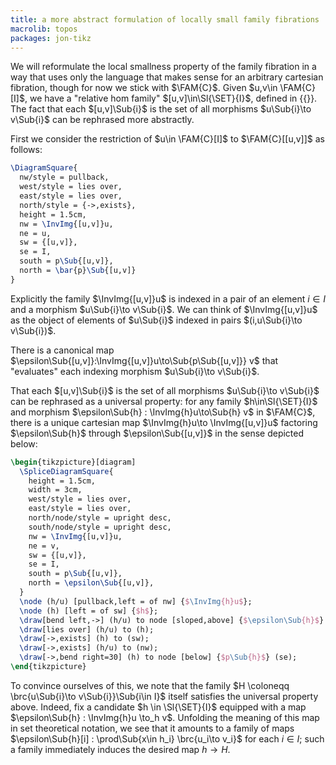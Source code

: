 ```yaml
---
title: a more abstract formulation of locally small family fibrations
macrolib: topos
packages: jon-tikz
---
```


We will reformulate the local smallness property of the family fibration in a way that uses only the language that makes
sense for an arbitrary cartesian fibration, though for now we stick with $\FAM{C}$. Given
$u,v\in \FAM{C}[I]$, we have a "relative hom family" $[u,v]\in\Sl{\SET}{I}$,
defined in {{<cref frct-000G>}}. The fact that each $[u,v]\Sub{i}$ is the set of all
morphisms $u\Sub{i}\to v\Sub{i}$ can be rephrased more abstractly.

First we consider the restriction of $u\in \FAM{C}[I]$ to $\FAM{C}[[u,v]]$ as follows:
```latex
\DiagramSquare{
  nw/style = pullback,
  west/style = lies over,
  east/style = lies over,
  north/style = {->,exists},
  height = 1.5cm,
  nw = \InvImg{[u,v]}u,
  ne = u,
  sw = {[u,v]},
  se = I,
  south = p\Sub{[u,v]},
  north = \bar{p}\Sub{[u,v]}
}
```

Explicitly the family $\InvImg{[u,v]}u$ is indexed in a pair of an element $i\in I$ and a morphism $u\Sub{i}\to v\Sub{i}$.
We can think of $\InvImg{[u,v]}u$ as the object of elements of $u\Sub{i}$ indexed in pairs $(i,u\Sub{i}\to v\Sub{i})$.

There is a canonical map
$\epsilon\Sub{[u,v]}:\InvImg{[u,v]}u\to\Sub{p\Sub{[u,v]}} v$ that
"evaluates" each indexing morphism $u\Sub{i}\to v\Sub{i}$.

That each $[u,v]\Sub{i}$ is the set of all morphisms $u\Sub{i}\to v\Sub{i}$ can be
rephrased as a universal property: for any family $h\in\Sl{\SET}{I}$ and
morphism $\epsilon\Sub{h} : \InvImg{h}u\to\Sub{h} v$ in $\FAM{C}$, there is a
unique cartesian map $\InvImg{h}u\to \InvImg{[u,v]}u$ factoring $\epsilon\Sub{h}$ through $\epsilon\Sub{[u,v]}$
in the sense depicted below:

```latex
\begin{tikzpicture}[diagram]
  \SpliceDiagramSquare{
    height = 1.5cm,
    width = 3cm,
    west/style = lies over,
    east/style = lies over,
    north/node/style = upright desc,
    south/node/style = upright desc,
    nw = \InvImg{[u,v]}u,
    ne = v,
    sw = {[u,v]},
    se = I,
    south = p\Sub{[u,v]},
    north = \epsilon\Sub{[u,v]},
  }
  \node (h/u) [pullback,left = of nw] {$\InvImg{h}u$};
  \node (h) [left = of sw] {$h$};
  \draw[bend left,->] (h/u) to node [sloped,above] {$\epsilon\Sub{h}$} (ne);
  \draw[lies over] (h/u) to (h);
  \draw[->,exists] (h) to (sw);
  \draw[->,exists] (h/u) to (nw);
  \draw[->,bend right=30] (h) to node [below] {$p\Sub{h}$} (se);
\end{tikzpicture}
```

To convince ourselves of this, we note that the family $H \coloneqq \brc{u\Sub{i}\to v\Sub{i}}\Sub{i\in I}$ itself satisfies the universal property above. Indeed, fix a candidate $h \in \Sl{\SET}{I}$ equipped with a map $\epsilon\Sub{h} : \InvImg{h}u \to_h v$. Unfolding the meaning of this map in set theoretical notation, we see that it amounts to a family of maps $\epsilon\Sub{h}[i] : \prod\Sub{x\in h_i} \brc{u_i\to v_i}$ for each $i\in I$; such a family immediately induces the desired map $h\to H$.
